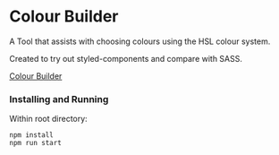 # Colour Builder

A Tool that assists with choosing colours using the HSL colour system.

Created to try out styled-components and compare with SASS.

[Colour Builder](https://colour-builder.colingillespie.dev/)

### Installing and Running

Within root directory:

```
npm install
npm run start
```
